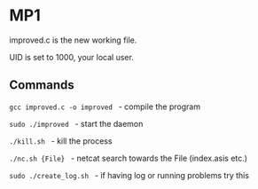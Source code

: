 # MP1
improved.c is the new working file.

UID is set to 1000, your local user.

## Commands

```gcc improved.c -o improved ``` - compile the program

```sudo ./improved ``` - start the daemon

```./kill.sh ``` - kill the process

```./nc.sh {File} ``` - netcat search towards the File (index.asis etc.)

```sudo ./create_log.sh ``` - if having log or running problems try this